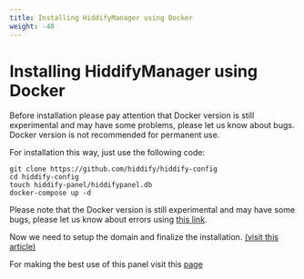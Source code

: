 ```yaml
---
title: Installing HiddifyManager using Docker
weight: -40
---
```


<div dir="ltr" markdown="1">


# Installing HiddifyManager using Docker
Before installation please pay attention that Docker version is still experimental and may have some problems, please let us know about bugs. Docker version is not recommended for permanent use.

For installation this way, just use the following code:

```
git clone https://github.com/hiddify/hiddify-config
cd hiddify-config
touch hiddify-panel/hiddifypanel.db
docker-compose up -d
```

Please note that the Docker version is still experimental and may have some bugs, please let us know about errors using [this link](https://github.com/hiddify/Hiddify-Manager/issues). 

Now we need to setup the domain and finalize the installation. [(visit this article)](/manager/installation-and-setup/Guide-for-setting-up-the-domain-and-finalizing-the-installation/)

For making the best use of this panel visit this [page](/manager/configuration-and-advanced-settings/How-to-configure-Hiddify-panel-properly/)
